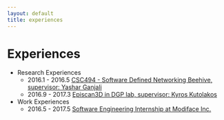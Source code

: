 ```yaml
---
layout: default
title: experiences
---
```

# Experiences
- Research Experiences
    - 2016.1 - 2016.5 [CSC494 - Software Defined Networking Beehive, supervisor: Yashar Ganjali](research/beehive)
    - 2016.9 - 2017.3 [Episcan3D in DGP lab, supervisor: Kyros Kutolakos](research/episcan) 
- Work Experiences
    - 2016.5 - 2017.5 [Software Engineering Internship at Modiface Inc.](work/modiface) 


